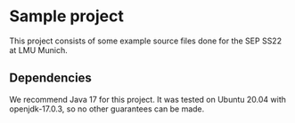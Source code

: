 # Sample project

This project consists of some example source files done for the SEP SS22 at LMU Munich.

## Dependencies

We recommend Java 17 for this project.
It was tested on Ubuntu 20.04 with openjdk-17.0.3,
so no other guarantees can be made.
